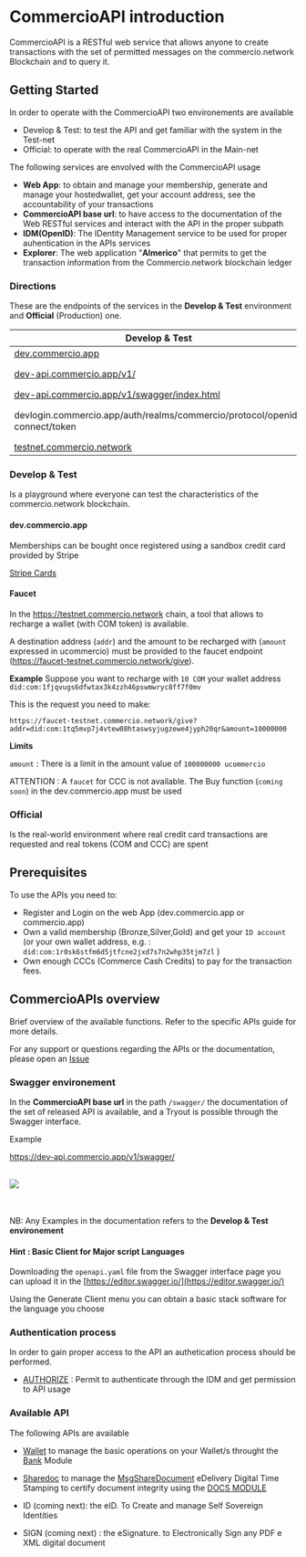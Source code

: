 # CommercioAPI introduction

<!-- npm run docs:serve  -->

<!-- https://lcd-testnet.commercio.network/docs/did:com:1ug9j7hgaxu6mvfu2kgfdt3hqxn4mrwuztxc7nu/received -->


CommercioAPI is a RESTful web service  that  allows anyone to create transactions with the set of permitted messages on the commercio.network  Blockchain 
and to query it. 

## Getting Started

In order to operate with the CommercioAPI two environements are available 
* Develop & Test: to test the API and get familiar with the system in the Test-net
* Official: to operate with the real CommercioAPI in the Main-net

The following services are envolved with the CommercioAPI usage

*  <strong>Web App</strong>: to obtain and manage your membership, generate and manage your hostedwallet, get your account address, see the accountability of your transactions
*  <strong>CommercioAPI base url</strong>: to have access to the documentation of the Web RESTful services and interact with the API in the proper subpath
*  <strong>IDM(OpenID)</strong>: The IDentity Management service to be used for proper auhentication in the APIs services 
*  <strong>Explorer</strong>: The web application "**Almerico**" that permits to get the transaction information from the Commercio.network blockchain ledger

### Directions 

These are the endpoints of the services in the **Develop & Test** environment and **Official** (Production) one.

| Develop & Test | Official  | Note |
| --- | --- | ---|
| <a href="https://dev.commercio.app" target="_blank">dev.commercio.app</a>| <a href="https://commercio.app" target="_blank">commercio.app</a>  | Web App   |
| [dev-api.commercio.app/v1/](https://dev-api.commercio.app/v1/) | [api.commercio.app/v1/](https://api.commercio.app/v1/)  | CommercioAPI base url  |
| [dev-api.commercio.app/v1/swagger/index.html](https://dev-api.commercio.app/v1/swagger/index.html) | [api.commercio.app/v1/swagger/index.html](https://api.commercio.app/v1/swagger/index.html)  | Swagger  |
| devlogin.commercio.app/auth/realms/commercio/protocol/openid-connect/token| login.commercio.app/auth/realms/commercio/protocol/openid-connect/token   | IDM(OpenID) authentication URL |
| <a href="https://testnet.commercio.network" target="_blank">testnet.commercio.network</a>  | <a href="https://mainnet.commercio.network" target="_blank">mainnet.commercio.network</a>   | Explorer |

### Develop & Test
Is a playground where everyone can test the characteristics of the commercio.network blockchain.

#### dev.commercio.app

Memberships can be bought once registered using a sandbox credit card provided by Stripe 

<a href="https://stripe.com/docs/testing#cards" target="_blank">Stripe Cards</a>


#### Faucet 
In the https://testnet.commercio.network chain, a tool that allows to recharge a wallet 
(with COM token) is available. 

A destination address (`addr`) and the amount to be recharged with  (`amount` expressed in ucommercio) must be provided to the faucet endpoint (https://faucet-testnet.commercio.network/give).

**Example** 
Suppose you want to recharge with `10 COM` your wallet address `did:com:1fjqvugs6dfwtax3k4zzh46pswmwryc8ff7f0mv`

This is the request you need to make: 

```
https://faucet-testnet.commercio.network/give?addr=did:com:1tq5mvp7j4vtew08htaswsyjugzewe4jyph20qr&amount=10000000
``` 

**Limits**

`amount` : There is a limit in the amount value of `100000000 ucommercio`


ATTENTION : A `faucet` for CCC is not available. The Buy function (`coming soon`) in the dev.commercio.app must be used  


### Official
Is the real-world environment where real credit card transactions are requested and real tokens (COM and CCC) are spent



## Prerequisites 

To use the APIs you need to: 

* Register and Login on the web App (dev.commercio.app or commercio.app)
* Own a valid membership (Bronze,Silver,Gold) and get your `ID account` (or your own wallet address, e.g. : `did:com:1r0sk6stfm6d5jtfcne2jxd7s7n2whp35tjm7zl` )
* Own enough CCCs (Commerce Cash Credits) to pay for the transaction fees.


## CommercioAPIs overview
Brief overview of the available functions. Refer to the specific APIs guide for more details.

For any support or questions regarding the APIs or the documentation, please open an <a href="https://github.com/tessornetwork/fury/issues" target="_blank">Issue </a>


### Swagger environement
In the **CommercioAPI base url**  in the path `/swagger/` the documentation of the set of released API is available, and a Tryout is possible through the Swagger interface.

Example 

https://dev-api.commercio.app/v1/swagger/
<br><br>

<img src="./img/swagger.png"> 

<br><br>
NB: Any Examples in the documentation refers to the **Develop & Test environement**


#### Hint : Basic Client for Major script Languages 

Downloading the `openapi.yaml` file from the Swagger interface page you can upload it in the  [https://editor.swagger.io/](https://editor.swagger.io/) 

Using the Generate Client menu you can obtain a basic stack software for the language you choose 



### Authentication process  
In order to gain proper access to the API an authetication process should be performed.

* <a href="/app_developers/commercioapi-authentication.html">AUTHORIZE</a> : Permit to authenticate through the IDM and get permission to API usage

### Available API

The following APIs are available

* <a href="/app_developers/commercioapi-wallet.html">Wallet</a> to manage the basic operations on your Wallet/s throught the <a href="/x/bank/#sending-tokens">Bank</a>  Module

* <a href="/app_developers/commercioapi-sharedoc.html">Sharedoc</a> to manage the <a href="/x/documents/#sending-a-document">MsgShareDocument</a> eDelivery Digital Time Stamping to certify document integrity using the <a href="/x/documents/#docs">DOCS MODULE</a> 


* ID (coming next): the eID. To Create and manage Self Sovereign Identities

* SIGN  (coming next) : the eSignature. to Electronically Sign any PDF e XML digital document
